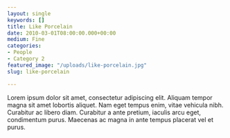 ```yaml
---
layout: single
keywords: []
title: Like Porcelain
date: 2010-03-01T08:00:00.000+00:00
medium: Fine
categories:
- People
- Category 2
featured_image: "/uploads/like-porcelain.jpg"
slug: like-porcelain

---
```

Lorem ipsum dolor sit amet, consectetur adipiscing elit. Aliquam tempor magna sit amet lobortis aliquet. Nam eget tempus enim, vitae vehicula nibh. Curabitur ac libero diam. Curabitur a ante pretium, iaculis arcu eget, condimentum purus. Maecenas ac magna in ante tempus placerat vel et purus.
